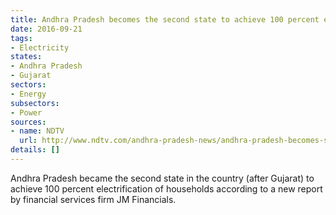 ```yaml
---
title: Andhra Pradesh becomes the second state to achieve 100 percent electrification
date: 2016-09-21
tags:
- Electricity
states:
- Andhra Pradesh
- Gujarat
sectors:
- Energy
subsectors:
- Power
sources:
- name: NDTV
  url: http://www.ndtv.com/andhra-pradesh-news/andhra-pradesh-becomes-second-state-to-achieve-100-per-cent-electrification-1458203
details: []
---
```


Andhra Pradesh became the second state in the country (after Gujarat) to achieve 100 percent electrification of households according to a new report by financial services firm JM Financials.
